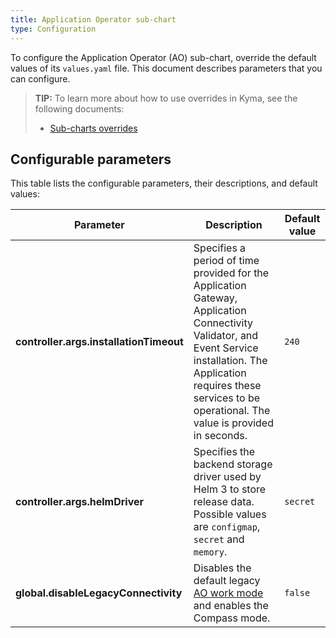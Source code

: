 ```yaml
---
title: Application Operator sub-chart
type: Configuration
---
```


To configure the Application Operator (AO) sub-chart, override the default values of its `values.yaml` file. This document describes parameters that you can configure.

>**TIP:** To learn more about how to use overrides in Kyma, see the following documents: 
>* [Sub-charts overrides](/root/kyma/#configuration-helm-overrides-for-kyma-installation-sub-chart-overrides)

## Configurable parameters

This table lists the configurable parameters, their descriptions, and default values:

| Parameter | Description | Default value |
|-----------|-------------|---------------|
| **controller.args.installationTimeout** | Specifies a period of time provided for the Application Gateway, Application Connectivity Validator, and Event Service installation. The Application requires these services to be operational. The value is provided in seconds. | `240` |
| **controller.args.helmDriver** | Specifies the backend storage driver used by Helm 3 to store release data. Possible values are `configmap`, `secret` and `memory`. | `secret` |
| **global.disableLegacyConnectivity** | Disables the default legacy [AO work mode](#architecture-application-connector-components-application-operator) and enables the Compass mode. | `false` | 
